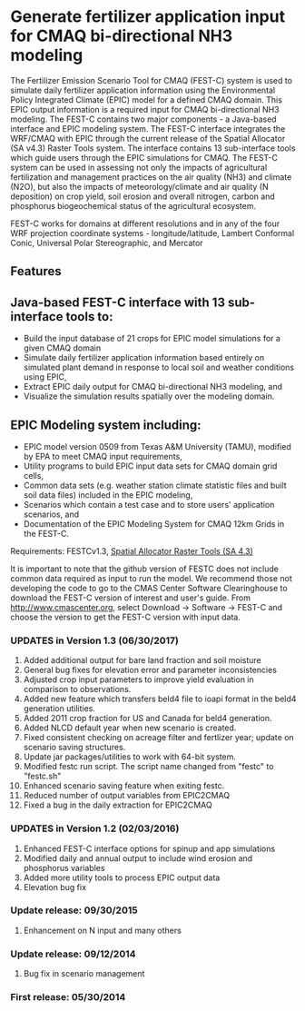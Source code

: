 # Generate fertilizer application input for CMAQ bi-directional NH3 modeling

The Fertilizer Emission Scenario Tool for CMAQ (FEST-C) system is used to simulate daily fertilizer application information using the Environmental Policy Integrated Climate (EPIC) model for a defined CMAQ domain. This EPIC output information is a required input for CMAQ bi-directional NH3 modeling. The FEST-C contains two major components - a Java-based interface and EPIC modeling system. The FEST-C interface integrates the WRF/CMAQ with EPIC through the current release of the Spatial Allocator (SA v4.3) Raster Tools system. The interface contains 13 sub-interface tools which guide users through the EPIC simulations for CMAQ. The FEST-C system can be used in assessing not only the impacts of agricultural fertilization and management practices on the air quality (NH3) and climate (N2O), but also the impacts of meteorology/climate and air quality (N deposition) on crop yield, soil erosion and overall nitrogen, carbon and phosphorus biogeochemical status of the agricultural ecosystem. 

FEST-C works for domains at different resolutions and in any of the four WRF projection coordinate systems - longitude/latitude, Lambert Conformal Conic, Universal Polar Stereographic, and Mercator

## Features

## Java-based FEST-C interface with 13 sub-interface tools to:

-	Build the input database of 21 crops for EPIC model simulations for a given CMAQ domain
-	Simulate daily fertilizer application information based entirely on simulated plant demand in response to local soil and weather conditions using EPIC,
-	Extract EPIC daily output for CMAQ bi-directional NH3 modeling, and
-	Visualize the simulation results spatially over the modeling domain.

## EPIC Modeling system including:

-	EPIC model version 0509 from Texas A&M University (TAMU), modified by EPA to meet CMAQ input requirements, 
-	Utility programs to build EPIC input data sets for CMAQ domain grid cells,
-	Common data sets (e.g. weather station climate statistic files and built soil data files) included in the 
EPIC modeling,
-	Scenarios which contain a test case and to store users\' application scenarios, and
-	Documentation of the EPIC Modeling System for CMAQ 12km Grids in the FEST-C.

Requirements: FESTCv1.3, [Spatial Allocator Raster Tools (SA 4.3)](https://github.com/CMASCenter/Spatial-Allocator)  

It is important to note that the github version of FESTC does not include common data required as input to run the model.  We recommend those not developing the code to go to the CMAS Center Software Clearinghouse to download the FEST-C version of interest and user's guide.  From http://www.cmascenter.org, select Download -> Software -> FEST-C and choose the version to get the FEST-C version with input data.

### UPDATES in Version 1.3 (06/30/2017)

1. Added additional output for bare land fraction and soil moisture
2. General bug fixes for elevation error and parameter inconsistencies
3. Adjusted crop input parameters to improve yield evaluation in comparison to observations.
4. Added new feature which transfers beld4 file to ioapi format in the beld4 generation utilities.
5. Added 2011 crop fraction for US and Canada for beld4 generation.
6. Added NLCD default year when new scenario is created.
7. Fixed consistent checking on acreage filter and fertlizer year; update on scenario saving structures.
8. Update jar packages/utilities to work with 64-bit system.
9. Modified festc run script.  The script name changed from "festc" to "festc.sh"
10. Enhanced scenario saving feature when exiting festc.
11. Reduced number of output variables from EPIC2CMAQ
12. Fixed a bug in the daily extraction for EPIC2CMAQ

### UPDATES in Version 1.2  (02/03/2016)

1. Enhanced FEST-C interface options for spinup and app simulations
2. Modified daily and annual output to include wind erosion and phosphorus variables
3. Added more utility tools to process EPIC output data
4. Elevation bug fix



### Update release: 09/30/2015

1. Enhancement on N input and many others

### Update release: 09/12/2014  

1. Bug fix in scenario management

### First release:  05/30/2014
